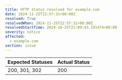 ```yaml
---
title: HTTP Status resolved for example.com
date: 2024-11-25T22:57:31+00:00Z
resolved: True
resolvedWhen: 2024-11-25T22:57:31+00:00Z
resolvedStartTime: 2024-10-25T21:09:43.191474+00:00
severity: notice
affected:
  - example.com
section: issue
---
```


| Expected Statuses | Actual Status  |
|-------------------|----------------|
| 200, 301, 302 | 200 |
